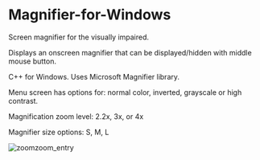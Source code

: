 # Magnifier-for-Windows

Screen magnifier for the visually impaired.  

Displays an onscreen magnifier that can be displayed/hidden with middle mouse button.

C++ for Windows.  Uses Microsoft Magnifier library.

Menu screen has options for: normal color, inverted, grayscale or high contrast.

Magnification zoom level: 2.2x, 3x, or 4x

Magnifier size options: S, M, L

![zoomzoom_entry](https://user-images.githubusercontent.com/18354549/107129311-659c3680-6879-11eb-9321-f0ca657144e4.PNG)
